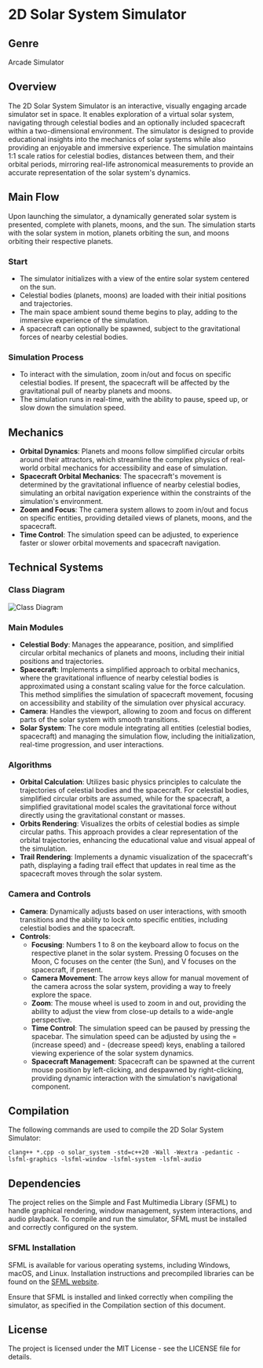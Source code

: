 # 2D Solar System Simulator

## Genre
Arcade Simulator

## Overview
The 2D Solar System Simulator is an interactive, visually engaging arcade simulator set in space. It enables exploration of a virtual solar system, navigating through celestial bodies and an optionally included spacecraft within a two-dimensional environment. The simulator is designed to provide educational insights into the mechanics of solar systems while also providing an enjoyable and immersive experience. The simulation maintains 1:1 scale ratios for celestial bodies, distances between them, and their orbital periods, mirroring real-life astronomical measurements to provide an accurate representation of the solar system's dynamics.

## Main Flow
Upon launching the simulator, a dynamically generated solar system is presented, complete with planets, moons, and the sun. The simulation starts with the solar system in motion, planets orbiting the sun, and moons orbiting their respective planets.

### Start
- The simulator initializes with a view of the entire solar system centered on the sun.
- Celestial bodies (planets, moons) are loaded with their initial positions and trajectories.
- The main space ambient sound theme begins to play, adding to the immersive experience of the simulation.
- A spacecraft can optionally be spawned, subject to the gravitational forces of nearby celestial bodies.

### Simulation Process
- To interact with the simulation, zoom in/out and focus on specific celestial bodies. If present, the spacecraft will be affected by the gravitational pull of nearby planets and moons.
- The simulation runs in real-time, with the ability to pause, speed up, or slow down the simulation speed.

## Mechanics
- **Orbital Dynamics**: Planets and moons follow simplified circular orbits around their attractors, which streamline the complex physics of real-world orbital mechanics for accessibility and ease of simulation.
- **Spacecraft Orbital Mechanics**: The spacecraft's movement is determined by the gravitational influence of nearby celestial bodies, simulating an orbital navigation experience within the constraints of the simulation's environment.
- **Zoom and Focus**: The camera system allows to zoom in/out and focus on specific entities, providing detailed views of planets, moons, and the spacecraft.
- **Time Control**: The simulation speed can be adjusted, to experience faster or slower orbital movements and spacecraft navigation.

## Technical Systems

### Class Diagram
![Class Diagram](/docs/class_diagram.png)

### Main Modules
- **Celestial Body**: Manages the appearance, position, and simplified circular orbital mechanics of planets and moons, including their initial positions and trajectories.
- **Spacecraft**: Implements a simplified approach to orbital mechanics, where the gravitational influence of nearby celestial bodies is approximated using a constant scaling value for the force calculation. This method simplifies the simulation of spacecraft movement, focusing on accessibility and stability of the simulation over physical accuracy.
- **Camera**: Handles the viewport, allowing to zoom and focus on different parts of the solar system with smooth transitions.
- **Solar System**: The core module integrating all entities (celestial bodies, spacecraft) and managing the simulation flow, including the initialization, real-time progression, and user interactions.

### Algorithms
- **Orbital Calculation**: Utilizes basic physics principles to calculate the trajectories of celestial bodies and the spacecraft. For celestial bodies, simplified circular orbits are assumed, while for the spacecraft, a simplified gravitational model scales the gravitational force without directly using the gravitational constant or masses.
- **Orbits Rendering**: Visualizes the orbits of celestial bodies as simple circular paths. This approach provides a clear representation of the orbital trajectories, enhancing the educational value and visual appeal of the simulation.
- **Trail Rendering**: Implements a dynamic visualization of the spacecraft's path, displaying a fading trail effect that updates in real time as the spacecraft moves through the solar system.

### Camera and Controls
- **Camera**: Dynamically adjusts based on user interactions, with smooth transitions and the ability to lock onto specific entities, including celestial bodies and the spacecraft.
- **Controls**:
  - **Focusing**: Numbers 1 to 8 on the keyboard allow to focus on the respective planet in the solar system. Pressing 0 focuses on the Moon, C focuses on the center (the Sun), and V focuses on the spacecraft, if present.
  - **Camera Movement**: The arrow keys allow for manual movement of the camera across the solar system, providing a way to freely explore the space.
  - **Zoom**: The mouse wheel is used to zoom in and out, providing the ability to adjust the view from close-up details to a wide-angle perspective.
  - **Time Control**: The simulation speed can be paused by pressing the spacebar. The simulation speed can be adjusted by using the = (increase speed) and - (decrease speed) keys, enabling a tailored viewing experience of the solar system dynamics.
  - **Spacecraft Management**: Spacecraft can be spawned at the current mouse position by left-clicking, and despawned by right-clicking, providing dynamic interaction with the simulation's navigational component.

## Compilation
The following commands are used to compile the 2D Solar System Simulator:

```
clang++ *.cpp -o solar_system -std=c++20 -Wall -Wextra -pedantic -lsfml-graphics -lsfml-window -lsfml-system -lsfml-audio
```

## Dependencies
The project relies on the Simple and Fast Multimedia Library (SFML) to handle graphical rendering, window management, system interactions, and audio playback. To compile and run the simulator, SFML must be installed and correctly configured on the system.

### SFML Installation
SFML is available for various operating systems, including Windows, macOS, and Linux. Installation instructions and precompiled libraries can be found on the [SFML website](https://www.sfml-dev.org/download.php).

Ensure that SFML is installed and linked correctly when compiling the simulator, as specified in the Compilation section of this document.

## License
The project is licensed under the MIT License - see the LICENSE file for details.
